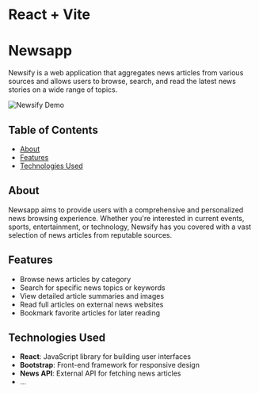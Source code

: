 # React + Vite

# Newsapp

Newsify is a web application that aggregates news articles from various sources and allows users to browse, search, and read the latest news stories on a wide range of topics.

![Newsify Demo](demo.gif)

## Table of Contents

- [About](#about)
- [Features](#features)
- [Technologies Used](#technologies-used)

## About

Newsapp aims to provide users with a comprehensive and personalized news browsing experience. Whether you're interested in current events, sports, entertainment, or technology, Newsify has you covered with a vast selection of news articles from reputable sources.

## Features

- Browse news articles by category
- Search for specific news topics or keywords
- View detailed article summaries and images
- Read full articles on external news websites
- Bookmark favorite articles for later reading

## Technologies Used

- **React**: JavaScript library for building user interfaces
- **Bootstrap**: Front-end framework for responsive design
- **News API**: External API for fetching news articles
- ...

